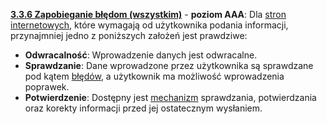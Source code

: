 [**3.3.6 Zapobieganie błędom (wszystkim)**](https://wcag.lepszyweb.pl/#error-prevention-all) - **poziom AAA**: Dla <a href="#" data-toggle="tooltip" data-original-title="{{site.data.glossary.strona_internetowa | strip_html | replace: '*', ''}}">stron internetowych</a>, które wymagają od użytkownika podania informacji, przynajmniej jedno z poniższych założeń jest prawdziwe:

 - **Odwracalność**: Wprowadzenie danych jest odwracalne.
 - **Sprawdzanie**: Dane wprowadzone przez użytkownika są sprawdzane pod kątem <a href="#" data-toggle="tooltip" data-original-title="{{site.data.glossary.blad | strip_html | replace: '*', ''}}">błędów</a>, a użytkownik ma możliwość wprowadzenia poprawek.
 - **Potwierdzenie**: Dostępny jest <a href="#" data-toggle="tooltip" data-original-title="{{site.data.glossary.mechanizm | strip_html | replace: '*', ''}}">mechanizm</a> sprawdzania, potwierdzania oraz korekty informacji przed jej ostatecznym wysłaniem.

